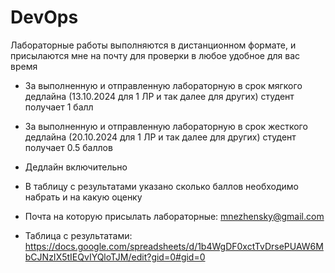 # DevOps
Лабораторные работы выполняются в дистанционном формате, и присылаются мне на почту для проверки в любое удобное для вас время
- За выполненную и отправленную лабораторную в срок мягкого дедлайна (13.10.2024 для 1 ЛР и так далее для других) студент получает 1 балл
- За выполненную и отправленную лабораторную в срок жесткого дедлайна (20.10.2024 для 1 ЛР и так далее для других) студент получает 0.5 баллов
- Дедлайн включительно
- В таблицу с результатами указано сколько баллов необходимо набрать и на какую оценку

  
- Почта на которую присылать лабораторные: mnezhensky@gmail.com
- Таблица с результатами: https://docs.google.com/spreadsheets/d/1b4WgDF0xctTvDrsePUAW6MbCJNzIX5tIEQvIYQloTJM/edit?gid=0#gid=0
